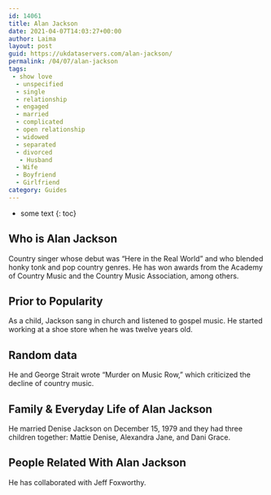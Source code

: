 ```yaml
---
id: 14061
title: Alan Jackson
date: 2021-04-07T14:03:27+00:00
author: Laima
layout: post
guid: https://ukdataservers.com/alan-jackson/
permalink: /04/07/alan-jackson
tags:
 - show love
  - unspecified
  - single
  - relationship
  - engaged
  - married
  - complicated
  - open relationship
  - widowed
  - separated
  - divorced
   - Husband
  - Wife
  - Boyfriend
  - Girlfriend
category: Guides
---
```


* some text
{: toc}


## Who is Alan Jackson
                  
                  
                  
Country singer whose debut was &#8220;Here in the Real World&#8221; and who blended honky tonk and pop country genres. He has won awards from the Academy of Country Music and the Country Music Association, among others.
                  
              
            
              
            
                
                
                
## Prior to Popularity
                  
                  
                  
As a child, Jackson sang in church and listened to gospel music. He started working at a shoe store when he was twelve years old.
                  
              
            
              
            
                
                
                
## Random data
                  
                  
                  
He and George Strait wrote &#8220;Murder on Music Row,&#8221; which criticized the decline of country music.
                  
              
            
              
            
                
                
                
## Family & Everyday Life of Alan Jackson
                  
                  
                  
He married Denise Jackson on December 15, 1979 and they had three children together: Mattie Denise, Alexandra Jane, and Dani Grace.
                  
              
            
              
            
                
                
                
## People Related With Alan Jackson
                  
                  
                  
He has collaborated with Jeff Foxworthy.
                  
              
            
              
            
                
              
            
              
              
            
            
              
            
          
          
          